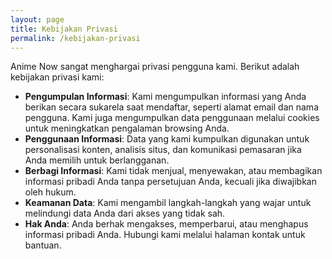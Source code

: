 ```yaml
---
layout: page
title: Kebijakan Privasi
permalink: /kebijakan-privasi
---
```


Anime Now sangat menghargai privasi pengguna kami. Berikut adalah kebijakan privasi kami:

* **Pengumpulan Informasi**: Kami mengumpulkan informasi yang Anda berikan secara sukarela saat mendaftar, seperti alamat email dan nama pengguna. Kami juga mengumpulkan data penggunaan melalui cookies untuk meningkatkan pengalaman browsing Anda.
* **Penggunaan Informasi**: Data yang kami kumpulkan digunakan untuk personalisasi konten, analisis situs, dan komunikasi pemasaran jika Anda memilih untuk berlangganan.
* **Berbagi Informasi**: Kami tidak menjual, menyewakan, atau membagikan informasi pribadi Anda tanpa persetujuan Anda, kecuali jika diwajibkan oleh hukum.
* **Keamanan Data**: Kami mengambil langkah-langkah yang wajar untuk melindungi data Anda dari akses yang tidak sah.
* **Hak Anda**: Anda berhak mengakses, memperbarui, atau menghapus informasi pribadi Anda. Hubungi kami melalui halaman kontak untuk bantuan.